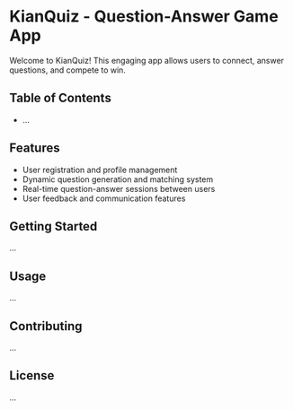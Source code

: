 # KianQuiz - Question-Answer Game App

Welcome to KianQuiz! This engaging app allows users to connect, answer questions, and compete to win.

## Table of Contents

- ...

## Features

- User registration and profile management
- Dynamic question generation and matching system
- Real-time question-answer sessions between users
- User feedback and communication features

## Getting Started

...

## Usage

...

## Contributing

...

## License

...
